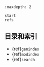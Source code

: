 ```{include} ../README.md 
```

```{toctree}
:maxdepth: 2

start
refs
```

## 目录和索引

* {ref}`genindex`
* {ref}`modindex`
* {ref}`search`
